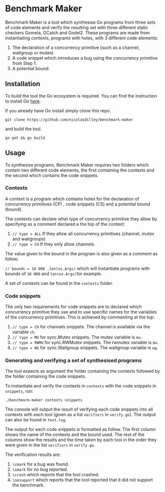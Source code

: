 # Benchmark Maker

Benchmark Maker is a tool which synthesise Go programs from three sets of code
elements and verify the resulting set with three different static checkers
Gomela, GCatch and Godel2. These programs are made from instantiating
contexts, programs with holes, with 3 different code elements: 

 1. The declaration of a concurrency primitive (such as a channel, waitgroup or mutex)
 2. A code snippet which introduces a bug using the concurrency primitive from Step 1.
 3. A potential bound.


## Installation

To build the tool the Go ecosystem is required. 
You can find the instruction to install Go [here](https://go.dev/doc/install).

If you already have Go install simply clone this repo.

```git clone https://github.com/nicolasdilley/benchmark-maker```

and build the tool.

```go get && go build```

## Usage 

To synthesise programs, Benchmark Maker requires two folders which contain two
different code elements, the first containing the contexts and the second
which contains the code snippets. 

### Contexts

A context is a program which contains holes for the declaration of concurrency
primitives (CP) , code snippets (CS) and a potential bound (bound). 

The contexts can declare what type of concurrency primitive they allow by
specifying as a comment declared a the top of the context: 

1. ```// type = ALL``` If they allow all concurrency primitives (channel, mutex and waitgroups)
2. ```// type = CH``` If they only allow channels.

The value given to the bound in the program is also given as a comment as
follow: 

```// bounds = 10 000 ,len(os.Args)``` which will instantiate
programs with bounds of ```10 000``` and ```len(os.Args)```for example.

A set of contexts can be found in the ```contexts``` folder.

### Code snippets 

The only two requirements for code snippets are to declared which concurrency
primitive they use and to use specific names for the variables of the
concurrency primitives. This is achieved by commenting at the top: 

1. ```// type = CH``` for channels snippets. The channel is available via the variable ```ch```.
2. ```// type = MU``` for sync.Mutex snippets. The mutex variable is ```mu```.
3. ```// type = RWMU``` for sync.RWMutex snippets. The rwmutex variable is ```mu```.
4. ```// type = WG``` for sync.Waitgroup snippets. The waitgroup variable is ```wg```.

### Generating and verifying a set of synthesised programs

The tool expects as argument the folder containing the contexts followed by
the folder containing the code snippets.

To instantiate and verify the contexts in ```contexts``` with
the code snippets in ```snippets```, run: 

```./benchmark-maker contexts snippets``` 

The console will output the result of verifying each code snippets into all
contexts with each tool (given as a list ```verifiers``` in ```verify.go```).
The output can also be found in ```text.log```.

The output for each code snippets is formatted as follow. The first column
shows the name of the contexts and the bound used. The rest of the columns
show the results and the time taken by each tool in the order they were given
in the list ```verifiers``` in ```verify.go```.

The verification results are:

1. ```\cmark``` for a bug was found.
2. ```\xmark``` for no bug reported.
3. ```\crash``` which reports that the tool crashed.
4. ```\nosupport``` which reports that the tool reported that it did not support the benchmark.
